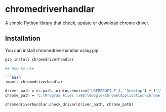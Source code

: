 # chromedriverhandlar

A simple Python library that check, update or download chrome driver.

## Installation

You can install chromedriverhandlar using pip:

```bash
pip install chromedriverhandlar

## How to use

```bash
import chromedriverhandlar

driver_path = os.path.join(os.environ['USERPROFILE'], 'Desktop') + f'\\' # Provide downloaded chrome driver path 
chrome_path = 'C:\Program Files (x86)\Google\Chrome\Application\chrome.exe' # Provide installed chrome browser path

chromedriverhandlar.check_driver(driver_path, chrome_path)
